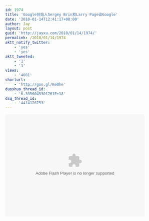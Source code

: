 ```yaml
---
id: 1974
title: 'Google创始人Sergey Brin和Larry Page谈Google'
date: '2010-01-14T12:41:17+08:00'
author: Jay
layout: post
guid: 'http://jayxu.com/2010/01/14/1974/'
permalink: /2010/01/14/1974
aktt_notify_twitter:
    - 'yes'
    - 'yes'
aktt_tweeted:
    - '1'
    - '1'
views:
    - '4081'
shorturl:
    - 'http://goo.gl/Ke0he'
duoshuo_thread_id:
    - '6.3356045301761E+18'
dsq_thread_id:
    - '4414126753'
---
```


<div class="youtube-video"><object width="446" height="326"><param name="movie" value="http://video.ted.com/assets/player/swf/EmbedPlayer.swf"> </param><param name="allowFullScreen" value="true"> </param><param name="wmode" value="transparent"> </param><param name="bgColor" value="#ffffff"> </param> <param name="flashvars" value="vu=http://video.ted.com/talks/dynamic/SergeyBrin_2004-medium.flv&amp;su=http://images.ted.com/images/ted/tedindex/embed-posters/SergeyBrin-2004.embed_thumbnail.jpg&amp;vw=432&amp;vh=240&amp;ap=0&amp;ti=118&amp;introDuration=16500&amp;adDuration=4000&amp;postAdDuration=2000&amp;adKeys=talk=sergey_brin_and_larry_page_on_google;year=2004;theme=not_business_as_usual;theme=tales_of_invention;event=TED2004;&amp;preAdTag=tconf.ted/embed;tile=1;sz=512x288;"> </param><embed src="http://video.ted.com/assets/player/swf/EmbedPlayer.swf" pluginspace="http://www.macromedia.com/go/getflashplayer" type="application/x-shockwave-flash" wmode="transparent" bgcolor="#ffffff" allowfullscreen="true" flashvars="vu=http://video.ted.com/talks/dynamic/SergeyBrin_2004-medium.flv&amp;su=http://images.ted.com/images/ted/tedindex/embed-posters/SergeyBrin-2004.embed_thumbnail.jpg&amp;vw=432&amp;vh=240&amp;ap=0&amp;ti=118&amp;introDuration=16500&amp;adDuration=4000&amp;postAdDuration=2000&amp;adKeys=talk=sergey_brin_and_larry_page_on_google;year=2004;theme=not_business_as_usual;theme=tales_of_invention;event=TED2004;" width="446" height="326"> </embed> </object></div>